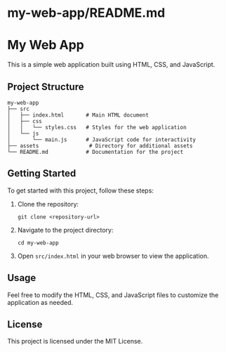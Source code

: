 # my-web-app/README.md

# My Web App

This is a simple web application built using HTML, CSS, and JavaScript.

## Project Structure

```
my-web-app
├── src
│   ├── index.html       # Main HTML document
│   ├── css
│   │   └── styles.css   # Styles for the web application
│   └── js
│       └── main.js      # JavaScript code for interactivity
├── assets                # Directory for additional assets
└── README.md            # Documentation for the project
```

## Getting Started

To get started with this project, follow these steps:

1. Clone the repository:
   ```
   git clone <repository-url>
   ```

2. Navigate to the project directory:
   ```
   cd my-web-app
   ```

3. Open `src/index.html` in your web browser to view the application.

## Usage

Feel free to modify the HTML, CSS, and JavaScript files to customize the application as needed.

## License

This project is licensed under the MIT License.